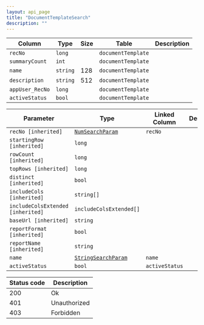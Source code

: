 ```yaml
---
layout: api_page
title: "DocumentTemplateSearch"
description: ""
---
```




| Column | Type | Size | Table | Description |
| ------ | ---- | ---- | ----- | ----------- |
| `recNo` | `long` |  | `documentTemplate` | 
| `summaryCount` | `int` |  | `documentTemplate` | 
| `name` | `string` | 128 | `documentTemplate` | 
| `description` | `string` | 512 | `documentTemplate` | 
| `appUser_RecNo` | `long` |  | `documentTemplate` | 
| `activeStatus` | `bool` |  | `documentTemplate` | 

| Parameter | Type | Linked Column | Description |
| --------- | ---- | ------------- | ----------- |
| `recNo [inherited]` | [`NumSearchParam`](NumSearchParam) | `recNo` | 
| `startingRow [inherited]` | `long` |  | 
| `rowCount [inherited]` | `long` |  | 
| `topRows [inherited]` | `long` |  | 
| `distinct [inherited]` | `bool` |  | 
| `includeCols [inherited]` | `string[]` |  | 
| `includeColsExtended [inherited]` | `includeColsExtended[]` |  | 
| `baseUrl [inherited]` | `string` |  | 
| `reportFormat [inherited]` | `bool` |  | 
| `reportName [inherited]` | `string` |  | 
| `name` | [`StringSearchParam`](StringSearchParam) | `name` | 
| `activeStatus` | `bool` | `activeStatus` | 

| Status code | Description |
| ----------- | ----------- |
| 200 | Ok |
| 401 | Unauthorized |
| 403 | Forbidden |


